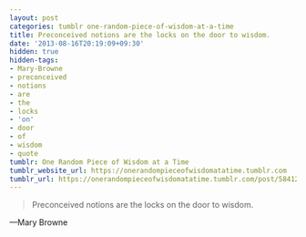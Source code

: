 ```yaml
---
layout: post
categories: tumblr one-random-piece-of-wisdom-at-a-time
title: Preconceived notions are the locks on the door to wisdom.
date: '2013-08-16T20:19:09+09:30'
hidden: true
hidden-tags:
- Mary-Browne
- preconceived
- notions
- are
- the
- locks
- 'on'
- door
- of
- wisdom
- quote
tumblr: One Random Piece of Wisdom at a Time
tumblr_website_url: https://onerandompieceofwisdomatatime.tumblr.com
tumblr_url: https://onerandompieceofwisdomatatime.tumblr.com/post/58412128959/preconceived-notions-are-the-locks-on-the-door-to
---
```

> Preconceived notions are the locks on the door to wisdom.

—Mary Browne
